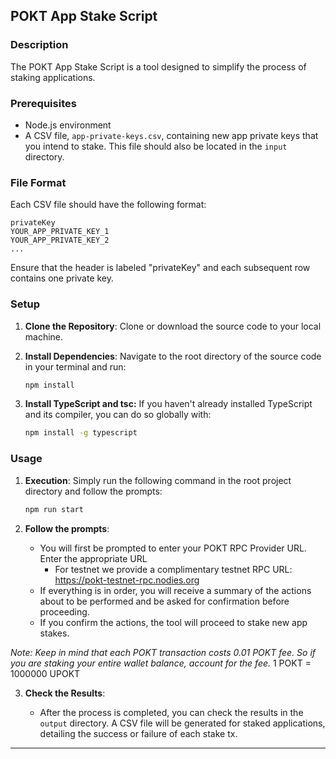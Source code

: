 ## POKT App Stake Script

### Description

The POKT App Stake Script is a tool designed to simplify the process of staking applications. 

### Prerequisites

- Node.js environment
- A CSV file, `app-private-keys.csv`, containing new app private keys that you intend to stake. This file should also be located in the `input` directory.

### File Format

Each CSV file should have the following format:

```
privateKey
YOUR_APP_PRIVATE_KEY_1
YOUR_APP_PRIVATE_KEY_2
...
```

Ensure that the header is labeled "privateKey" and each subsequent row contains one private key.

### Setup

1. **Clone the Repository**: Clone or download the source code to your local machine.

2. **Install Dependencies**: Navigate to the root directory of the source code in your terminal and run:

   ```bash
   npm install
   ```

3. **Install TypeScript and tsc:** If you haven't already installed TypeScript and its compiler, you can do so globally with:

   ```bash
   npm install -g typescript
   ```
   
### Usage

1. **Execution**: Simply run the following command in the root project directory and follow the prompts:

   ```bash
   npm run start
   ```

2. **Follow the prompts**:

    - You will first be prompted to enter your POKT RPC Provider URL. Enter the appropriate URL
      - For testnet we provide a complimentary testnet RPC URL: https://pokt-testnet-rpc.nodies.org
    - If everything is in order, you will receive a summary of the actions about to be performed and be asked for confirmation before proceeding.
    - If you confirm the actions, the tool will proceed to stake new app stakes.

_Note: Keep in mind that each POKT transaction costs 0.01 POKT fee. So if you are staking your entire wallet balance, account for the fee._
1 POKT = 1000000 UPOKT

3. **Check the Results**:

    - After the process is completed, you can check the results in the `output` directory. A CSV file will be generated for staked applications, detailing the success or failure of each stake tx.

---